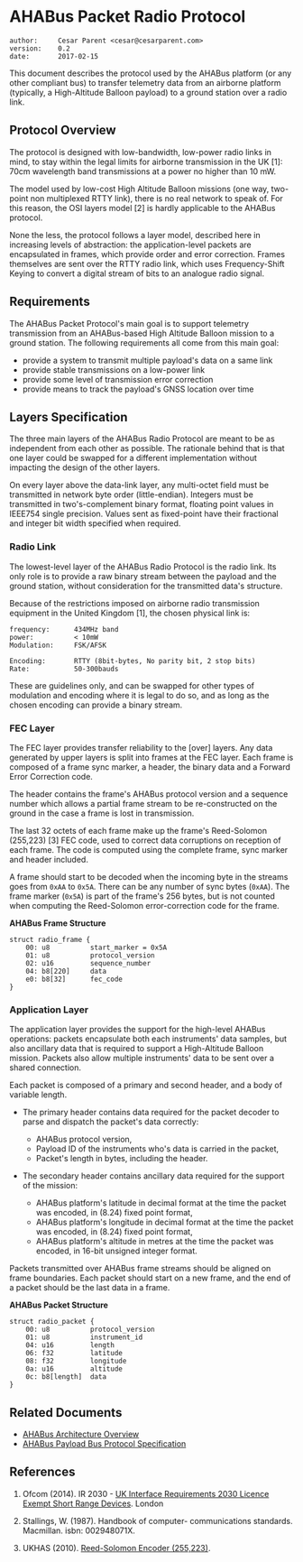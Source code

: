 # AHABus Packet Radio Protocol

    author:     Cesar Parent <cesar@cesarparent.com>
    version:    0.2
    date:       2017-02-15

This document describes the protocol used by the AHABus platform (or any other
compliant bus) to transfer telemetry data from an airborne platform (typically,
a High-Altitude Balloon payload) to a ground station over a radio link.

## Protocol Overview

The protocol is designed with low-bandwidth, low-power radio links in mind, to
stay within the legal limits for airborne transmission in the UK [1]: 70cm
wavelength band transmissions at a power no higher than 10 mW.

The model used by low-cost High Altitude Balloon missions (one way, two-point
non multiplexed RTTY link), there is no real network to speak of. For this
reason, the OSI layers model [2] is hardly applicable to the AHABus protocol.

None the less, the protocol follows a layer model, described here in increasing
levels of abstraction: the application-level packets are encapsulated in frames,
which provide order and error correction. Frames themselves are sent over
the RTTY radio link, which uses Frequency-Shift Keying to convert a digital
stream of bits to an analogue radio signal.

## Requirements

The AHABus Packet Protocol's main goal is to support telemetry transmission
from an AHABus-based High Altitude Balloon mission to a ground station. The
following requirements all come from this main goal:

 * provide a system to transmit multiple payload's data on a same link
 * provide stable transmissions on a low-power link
 * provide some level of transmission error correction
 * provide means to track the payload's GNSS location over time
 
## Layers Specification

The three main layers of the AHABus Radio Protocol are meant to be as
independent from each other as possible. The rationale behind that is that one
layer could be swapped for a different implementation without impacting the
design of the other layers.

On every layer above the data-link layer, any multi-octet field must be
transmitted in network byte order (little-endian). Integers must be transmitted
in two's-complement binary format, floating point values in IEEE754 single
precision. Values sent as fixed-point have their fractional and integer bit
width specified when required.

### Radio Link

The lowest-level layer of the AHABus Radio Protocol is the radio link. Its only
role is to provide a raw binary stream between the payload and the ground
station, without consideration for the transmitted data's structure.

Because of the restrictions imposed on airborne radio transmission equipment in
the United Kingdom [1], the chosen physical link is:
 
    frequency:      434MHz band
    power:          < 10mW
    Modulation:     FSK/AFSK
     
    Encoding:       RTTY (8bit-bytes, No parity bit, 2 stop bits)
    Rate:           50-300bauds

These are guidelines only, and can be swapped for other types of modulation
and encoding where it is legal to do so, and as long as the chosen encoding
can provide a binary stream.

### FEC Layer

The FEC layer provides transfer reliability to the [over] layers. Any data
generated by upper layers is split into frames at the FEC layer. Each frame is
composed of a frame sync marker, a header, the binary data and a Forward Error
Correction code.

The header contains the frame's AHABus protocol version and a sequence number
which allows a partial frame stream to be re-constructed on the ground in the
case a frame is lost in transmission.

The last 32 octets of each frame make up the frame's Reed-Solomon (255,223) [3]
FEC code, used to correct data corruptions on reception of each frame. The
code is computed using the complete frame, sync marker and header included.

A frame should start to be decoded when the incoming byte in the streams goes
from `0xAA` to `0x5A`. There can be any number of sync bytes (`0xAA`). The
frame marker (`0x5A`) is part of the frame's 256 bytes, but is not counted when
computing the Reed-Solomon error-correction code for the frame.

**AHABus Frame Structure**

    struct radio_frame {
        00: u8          start_marker = 0x5A
        01: u8          protocol_version
        02: u16         sequence_number
        04: b8[220]     data
        e0: b8[32]      fec_code
    }

### Application Layer

The application layer provides the support for the high-level AHABus operations:
packets encapsulate both each instruments' data samples, but also ancillary
data that is required to support a High-Altitude Balloon mission. Packets also
allow multiple instruments' data to be sent over a shared connection.

Each packet is composed of a primary and second header, and a body of variable
length.

 * The primary header contains data required for the packet decoder to parse
   and dispatch the packet's data correctly:
   
    * AHABus protocol version,
    * Payload ID of the instruments who's data is carried in the packet,
    * Packet's length in bytes, including the header.

 * The secondary header contains ancillary data required for the support of the
   mission:
    * AHABus platform's latitude in decimal format at the time the packet was
      encoded, in (8.24) fixed point format,
    * AHABus platform's longitude in decimal format at the time the packet was
      encoded, in (8.24) fixed point format,
    * AHABus platform's altitude in metres at the time the packet was encoded,
      in 16-bit unsigned integer format.

Packets transmitted over AHABus frame streams should be aligned on frame
boundaries. Each packet should start on a new frame, and the end of a packet
should be the last data in a frame.

**AHABus Packet Structure**

    struct radio_packet {
        00: u8          protocol_version
        01: u8          instrument_id
        04: u16         length
        06: f32         latitude
        08: f32         longitude
        0a: u16         altitude
        0c: b8[length]  data
    }

## Related Documents

 * [AHABus Architecture Overview][d1]
 * [AHABus Payload Bus Protocol Specification][d2]

## References

 1. Ofcom (2014). IR 2030 - [UK Interface Requirements 2030 Licence Exempt
    Short Range Devices][r1]. London
    
 4. Stallings, W. (1987). Handbook of computer- communications standards.
    Macmillan. isbn: 002948071X.
    
 3. UKHAS (2010). [Reed-Solomon Encoder (255,223)][r2].


 [d1]: //todo
 [d2]: //todo

 [r1]: https://www.ofcom.org.uk/__data/assets/pdf_file/0028/84970/ir_2030-june2014.pdf
 [r2]: http://ukhas.org.uk/code:rs8encode
